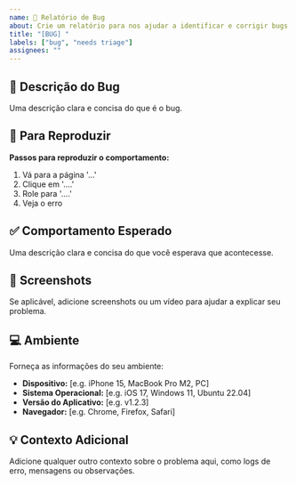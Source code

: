 ```yaml
---
name: 🐞 Relatório de Bug
about: Crie um relatório para nos ajudar a identificar e corrigir bugs
title: "[BUG] "
labels: ["bug", "needs triage"]
assignees: ""
---
```


## 📝 Descrição do Bug
Uma descrição clara e concisa do que é o bug.

## 🔁 Para Reproduzir
**Passos para reproduzir o comportamento:**
1. Vá para a página '...'
2. Clique em '....'
3. Role para '....'
4. Veja o erro

## ✅ Comportamento Esperado
Uma descrição clara e concisa do que você esperava que acontecesse.

## 📸 Screenshots
Se aplicável, adicione screenshots ou um vídeo para ajudar a explicar seu problema.

## 💻 Ambiente
Forneça as informações do seu ambiente:
- **Dispositivo:** [e.g. iPhone 15, MacBook Pro M2, PC]
- **Sistema Operacional:** [e.g. iOS 17, Windows 11, Ubuntu 22.04]
- **Versão do Aplicativo:** [e.g. v1.2.3]
- **Navegador:** [e.g. Chrome, Firefox, Safari]

## 💡 Contexto Adicional
Adicione qualquer outro contexto sobre o problema aqui, como logs de erro, mensagens ou observações.
